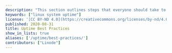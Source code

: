 ```yaml
---
description: "This section outlines steps that everyone should take to maximize application and system uptime."
keywords: ["linux system uptime"]
license: '[CC BY-ND 4.0](https://creativecommons.org/licenses/by-nd/4.0)'
published: 2020-08-31
title: Uptime Best Practices
show_in_lists: true
aliases: ['/uptime/best-practices/']
contributors: ["Linode"]
---
```



